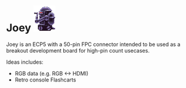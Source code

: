 # Joey ![Joey - Robot from Beneath a Steel Sky](joey.png "Joey from Beneath a Steel Sky")

Joey is an ECP5 with a 50-pin FPC connector intended to be used as a 
breakout development board for high-pin count usecases.

Ideas includes:
* RGB data (e.g. RGB <-> HDMI)
* Retro console Flashcarts


